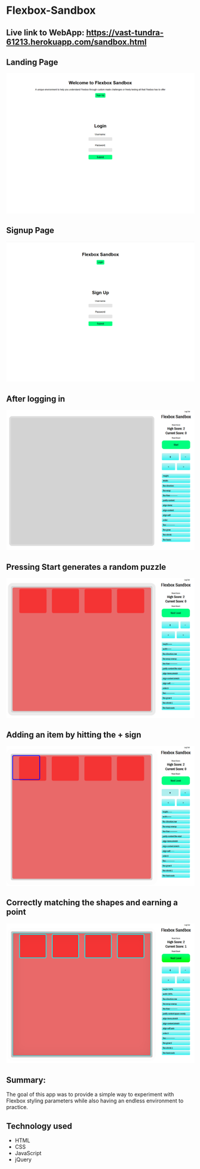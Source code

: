 # Flexbox-Sandbox

## Live link to WebApp: https://vast-tundra-61213.herokuapp.com/sandbox.html

## Landing Page
![Screenshot1](/screenshots/fbsblanding1.png)

## Signup Page
![Screenshot1](/screenshots/fbsblanding2.png)

## After logging in
![Screenshot1](/screenshots/fbsbgame1.png)

## Pressing Start generates a random puzzle
![Screenshot1](/screenshots/fbsbgame2.png)

## Adding an item by hitting the + sign
![Screenshot1](/screenshots/fbsbgame3.png)

## Correctly matching the shapes and earning a point
![Screenshot1](/screenshots/fbsbgame4.png)


## Summary:
The goal of this app was to provide a simple way to experiment with Flexbox styling parameters while also having an endless environment to practice.

## Technology used
* HTML
* CSS
* JavaScript
* jQuery